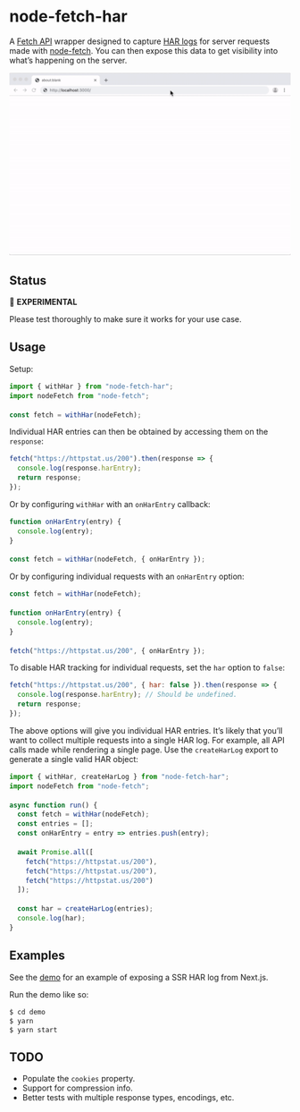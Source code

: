 # node-fetch-har

A [Fetch API][fetch] wrapper designed to capture [HAR logs][har] for server
requests made with [node-fetch][]. You can then expose this data to get
visibility into what’s happening on the server.

![Demo](./demo.gif)

## Status

🧪 **EXPERIMENTAL**

Please test thoroughly to make sure it works for your use case.

## Usage

Setup:

```js
import { withHar } from "node-fetch-har";
import nodeFetch from "node-fetch";

const fetch = withHar(nodeFetch);
```

Individual HAR entries can then be obtained by accessing them on the `response`:

```js
fetch("https://httpstat.us/200").then(response => {
  console.log(response.harEntry);
  return response;
});
```

Or by configuring `withHar` with an `onHarEntry` callback:

```js
function onHarEntry(entry) {
  console.log(entry);
}

const fetch = withHar(nodeFetch, { onHarEntry });
```

Or by configuring individual requests with an `onHarEntry` option:

```js
const fetch = withHar(nodeFetch);

function onHarEntry(entry) {
  console.log(entry);
}

fetch("https://httpstat.us/200", { onHarEntry });
```

To disable HAR tracking for individual requests, set the `har` option to `false`:

```js
fetch("https://httpstat.us/200", { har: false }).then(response => {
  console.log(response.harEntry); // Should be undefined.
  return response;
});
```

The above options will give you individual HAR entries. It’s likely that you’ll
want to collect multiple requests into a single HAR log. For example, all API
calls made while rendering a single page. Use the `createHarLog` export to
generate a single valid HAR object:

```js
import { withHar, createHarLog } from "node-fetch-har";
import nodeFetch from "node-fetch";

async function run() {
  const fetch = withHar(nodeFetch);
  const entries = [];
  const onHarEntry = entry => entries.push(entry);

  await Promise.all([
    fetch("https://httpstat.us/200"),
    fetch("https://httpstat.us/200"),
    fetch("https://httpstat.us/200")
  ]);

  const har = createHarLog(entries);
  console.log(har);
}
```

## Examples

See the [demo](./demo/pages/index.js) for an example of exposing a SSR HAR
log from Next.js.

Run the demo like so:

```console
$ cd demo
$ yarn
$ yarn start
```

## TODO

- Populate the `cookies` property.
- Support for compression info.
- Better tests with multiple response types, encodings, etc.

[fetch]: https://developer.mozilla.org/en-US/docs/Web/API/Fetch_API
[node-fetch]: https://github.com/bitinn/node-fetch
[har]: http://www.softwareishard.com/blog/har-12-spec/
